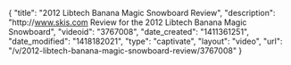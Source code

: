 {
    "title": "2012 Libtech Banana Magic Snowboard Review",
    "description": "http:\/\/www.skis.com Review for the 2012 Libtech Banana Magic Snowboard",
    "videoid": "3767008",
    "date_created": "1411361251",
    "date_modified": "1418182021",
    "type": "captivate",
    "layout": "video",
    "url": "\/v\/2012-libtech-banana-magic-snowboard-review\/3767008"
}
